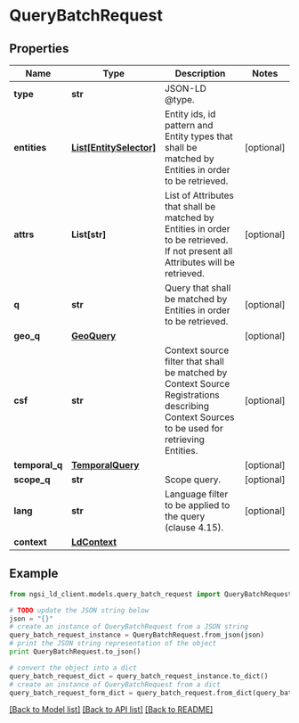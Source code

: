 # QueryBatchRequest


## Properties
Name | Type | Description | Notes
------------ | ------------- | ------------- | -------------
**type** | **str** | JSON-LD @type.  | 
**entities** | [**List[EntitySelector]**](EntitySelector.md) | Entity ids, id pattern and Entity types that shall be matched by Entities in order to be retrieved.  | [optional] 
**attrs** | **List[str]** | List of Attributes that shall be matched by Entities in order to be retrieved. If not present all Attributes will be retrieved.  | [optional] 
**q** | **str** | Query that shall be matched by Entities in order to be retrieved.  | [optional] 
**geo_q** | [**GeoQuery**](GeoQuery.md) |  | [optional] 
**csf** | **str** | Context source filter that shall be matched by Context Source Registrations describing Context Sources to be used for retrieving Entities.  | [optional] 
**temporal_q** | [**TemporalQuery**](TemporalQuery.md) |  | [optional] 
**scope_q** | **str** | Scope query. | [optional] 
**lang** | **str** | Language filter to be applied to the query (clause 4.15). | [optional] 
**context** | [**LdContext**](LdContext.md) |  | 

## Example

```python
from ngsi_ld_client.models.query_batch_request import QueryBatchRequest

# TODO update the JSON string below
json = "{}"
# create an instance of QueryBatchRequest from a JSON string
query_batch_request_instance = QueryBatchRequest.from_json(json)
# print the JSON string representation of the object
print QueryBatchRequest.to_json()

# convert the object into a dict
query_batch_request_dict = query_batch_request_instance.to_dict()
# create an instance of QueryBatchRequest from a dict
query_batch_request_form_dict = query_batch_request.from_dict(query_batch_request_dict)
```
[[Back to Model list]](../README.md#documentation-for-models) [[Back to API list]](../README.md#documentation-for-api-endpoints) [[Back to README]](../README.md)


